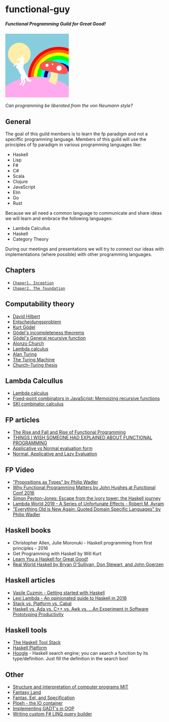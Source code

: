 # functional-guy
##### Functional Programming Guild for Great Good!
<img src="logo.png" width="200" height="200" />

*Can programming be liberated from the von Neumann style?*

## General
The goal of this guild members is to learn the fp paradigm and not a speciffic programming language.
Members of this guild will use the principles of fp paradigm in various programming languages like:
  - Haskell
  - Lisp
  - F#
  - C#
  - Scala
  - Clojure
  - JavaScript
  - Elm
  - Go
  - Rust

Because we all need a common language to communicate and share ideas we will learn and embrace the following languages:
  - Lambda Calcullus
  - Haskell
  - Category Theory

During our meetings and presentations we will try to connect our ideas with implementations (where possible) with other programming languages.

## Chapters
  - [`Chaper1. Inception`](./Chapter1.%20Inception#readme)
  - [`Chaper2. The foundation`](./Chapter2.%20The%20foundation#readme)


## Computability theory
  - [David Hilbert](https://en.wikipedia.org/wiki/David_Hilbert)
  - [Entscheidungsproblem](https://en.wikipedia.org/wiki/Entscheidungsproblem)
  - [Kurt Gödel](https://en.wikipedia.org/wiki/Kurt_G%C3%B6del)
  - [Gödel's incompleteness theorems](https://en.wikipedia.org/wiki/G%C3%B6del%27s_incompleteness_theorems#:~:text=G%C3%B6del's%20incompleteness%20theorems%20are%20two,in%20the%20philosophy%20of%20mathematics.)
  - [Gödel's General recursive function](https://en.wikipedia.org/wiki/General_recursive_function)
  - [Alonzo Church](https://en.wikipedia.org/wiki/Alonzo_Church)
  - [Lambda calculus](https://en.wikipedia.org/wiki/Lambda_calculus)
  - [Alan Turing](https://en.wikipedia.org/wiki/Alan_Turing)
  - [The Turing Machine](https://en.wikipedia.org/wiki/Turing_machine)
  - [Church–Turing thesis](https://en.wikipedia.org/wiki/Church%E2%80%93Turing_thesis#:~:text=It%20states%20that%20a%20function,the%20British%20mathematician%20Alan%20Turing.)

## Lambda Calcullus
- [Lambda calculus](https://en.wikipedia.org/wiki/Lambda_calculus)
- [Fixed-point combinators in JavaScript: Memoizing recursive functions](http://matt.might.net/articles/implementation-of-recursive-fixed-point-y-combinator-in-javascript-for-memoization/)
- [SKI combinator calculus](https://en.wikipedia.org/wiki/SKI_combinator_calculus#Self-application_and_recursion)

## FP articles
  - [The Rise and Fall and Rise of Functional Programming](https://medium.com/javascript-scene/the-rise-and-fall-and-rise-of-functional-programming-composable-software-c2d91b424c8c)
  - [THINGS I WISH SOMEONE HAD EXPLAINED ABOUT FUNCTIONAL PROGRAMMING](https://jrsinclair.com/articles/2019/what-i-wish-someone-had-explained-about-functional-programming/)
  - [Applicative vs Normal evaluation form](https://courses.cs.washington.edu/courses/cse505/99au/functional/applicative-normal.pdf)
  - [Normal, Applicative and Lazy Evaluation](https://sookocheff.com/post/fp/evaluating-lambda-expressions/)


## FP Video
  - ["Propositions as Types" by Philip Wadler](https://www.youtube.com/watch?v=IOiZatlZtGU)
  - [Why Functional Programming Matters by John Hughes at Functional Conf 2016](https://www.youtube.com/watch?v=XrNdvWqxBvA)
  - [Simon Peyton-Jones: Escape from the ivory tower: the Haskell journey](https://www.youtube.com/watch?v=re96UgMk6GQ)
  - [Lambda World 2019 - A Series of Unfortunate Effects - Robert M. Avram](https://www.youtube.com/watch?v=y5jZnMImbMY)
  - ["Everything Old is New Again: Quoted Domain Specific Languages" by Philip Wadler](https://www.youtube.com/watch?v=DlBwJ4rvz5c)


## Haskell books
  - Christopher Allen, Julie Moronuki - Haskell programming from first principles - 2016
  - Get Programming with Haskell by Will Kurt
  - [Learn You a Haskell for Great Good!](http://learnyouahaskell.com/chapters)
  - [Real World Haskell by Bryan O'Sullivan, Don Stewart, and John Goerzen](http://book.realworldhaskell.org/read/)
  

## Haskell articles
  - [Vasile Cuzmin - Getting started with Haskell](https://github.com/VCuzmin/Haskell)
  - [Lexi Lambda - An opinionated guide to Haskell in 2018](https://lexi-lambda.github.io/blog/2018/02/10/an-opinionated-guide-to-haskell-in-2018/)
  - [Stack vs. Platform vs. Cabal](https://stackoverflow.com/questions/48733970/how-to-install-haskell-platform-or-stack-in-2018-on-linux)
  - [Haskell vs. Ada vs. C++ vs. Awk vs. ...An Experiment in Software Prototyping Productivity](http://citeseerx.ist.psu.edu/viewdoc/download?doi=10.1.1.368.1058&rep=rep1&type=pdf)

## Haskell tools
  - [The Haskell Tool Stack](https://docs.haskellstack.org/en/stable/README/)
  - [Haskell Platform](https://www.haskell.org/platform/)
  - [Hoogle](https://hoogle.haskell.org/) - Haskell search engine; you can search a function by its type/definition. Just fill the definition in the search box!

## Other
  - [Structure and interpretation of computer programs MIT](https://sarabander.github.io/sicp/html/index.xhtml#SEC_Contents)
  - [Fantasy Land](https://github.com/fantasyland/fantasy-land/blob/master/README.md)
  - [Fantas, Eel, and Specification](http://www.tomharding.me/fantasy-land/)
  - [Ploeh - the IO container](https://blog.ploeh.dk/2020/06/08/the-io-container/)
  - [Implementing GADT's in OOP](https://www.microsoft.com/en-us/research/wp-content/uploads/2016/02/gadtoop.pdf)
  - [Writing custom F# LINQ query builder](http://tomasp.net/blog/2015/query-translation/)
  



